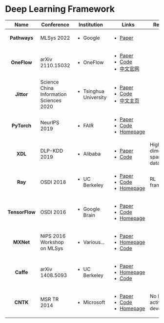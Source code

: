 # Deep Learning Framework

|      Name      | Conference                              | Institution                           | Links                                                                                                                                                                                                                                                                                                                        | Remarks                       |
| :------------: | --------------------------------------- | ------------------------------------- | ---------------------------------------------------------------------------------------------------------------------------------------------------------------------------------------------------------------------------------------------------------------------------------------------------------------------------- | ----------------------------- |
|  **Pathways**  | MLSys 2022                              | <ul><li>Google</li></ul>              | <ul><li><a href="https://proceedings.mlsys.org/paper/2022/hash/98dce83da57b0395e163467c9dae521b-Abstract.html">Paper</a></li></ul>                                                                                                                                                                                           |                               |
|   **OneFlow**  | arXiv 2110.15032                        | <ul><li>OneFlow</li></ul>             | <ul><li><a href="https://arxiv.org/abs/2110.15032">Paper</a></li><li><a href="https://github.com/Oneflow-Inc/oneflow">Code</a></li><li><a href="https://www.oneflow.org/index.html">中文官网</a></li></ul>                                                                                                                       |                               |
|   **Jittor**   | Science China Information Sciences 2020 | <ul><li>Tsinghua University</li></ul> | <ul><li><a href="http://scis.scichina.com/en/2020/222103.pdf">Paper</a></li><li><a href="https://github.com/Jittor/Jittor">Code</a></li><li><a href="https://cg.cs.tsinghua.edu.cn/jittor/">中文主页</a></li></ul>                                                                                                               |                               |
|   **PyTorch**  | NeurIPS 2019                            | <ul><li>FAIR</li></ul>                | <ul><li><a href="https://proceedings.neurips.cc/paper/2019/file/bdbca288fee7f92f2bfa9f7012727740-Paper.pdf">Paper</a></li><li><a href="https://github.com/pytorch/pytorch">Code</a></li><li><a href="https://pytorch.org/">Homepage</a></li></ul>                                                                            |                               |
|     **XDL**    | DLP-KDD 2019                            | <ul><li>Alibaba</li></ul>             | <ul><li><a href="https://dl.acm.org/doi/10.1145/3326937.3341255">Paper</a></li><li><a href="https://github.com/alibaba/x-deeplearning">Code</a></li></ul>                                                                                                                                                                    | High-dimensional sparse data. |
|     **Ray**    | OSDI 2018                               | <ul><li>UC Berkeley</li></ul>         | <ul><li><a href="https://www.usenix.org/conference/osdi18/presentation/moritz">Paper</a></li><li><a href="https://github.com/ray-project/ray">Code</a></li><li><a href="https://www.ray.io/">Homepage</a></li></ul>                                                                                                          | RL framework.                 |
| **TensorFlow** | OSDI 2016                               | <ul><li>Google Brain</li></ul>        | <ul><li><a href="https://www.usenix.org/system/files/conference/osdi16/osdi16-abadi.pdf">Paper</a></li><li><a href="https://github.com/tensorflow/tensorflow">Code</a></li><li><a href="https://www.tensorflow.org/">Homepage</a></li></ul>                                                                                  |                               |
|    **MXNet**   | NIPS 2016 Workshop on MLSys             | <ul><li>Various...</li></ul>          | <ul><li><a href="https://arxiv.org/abs/1512.01274">Paper</a></li><li><a href="https://mxnet.apache.org/">Homepage</a></li><li><a href="https://github.com/apache/mxnet">Code</a></li></ul>                                                                                                                                   |                               |
|    **Caffe**   | arXiv 1408.5093                         | <ul><li>UC Berkeley</li></ul>         | <ul><li><a href="https://arxiv.org/abs/1408.5093">Paper</a></li><li><a href="http://caffe.berkeleyvision.org/">Homepage</a></li><li><a href="https://github.com/BVLC/Caffe/">Code</a></li></ul>                                                                                                                              |                               |
|    **CNTK**    | MSR TR 2014                             | <ul><li>Microsoft</li></ul>           | <ul><li><a href="https://www.microsoft.com/en-us/research/publication/an-introduction-to-computational-networks-and-the-computational-network-toolkit/">Paper</a></li><li><a href="https://github.com/microsoft/CNTK">Code</a></li><li><a href="https://learn.microsoft.com/en-us/cognitive-toolkit/">Homepage</a></li></ul> | No longer actively developed. |
